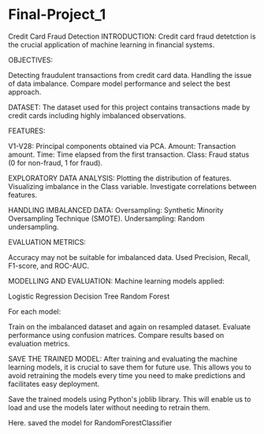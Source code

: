 # Final-Project_1
Credit Card Fraud Detection
INTRODUCTION:
Credit card fraud detetction is the crucial application of machine learning in financial systems.

OBJECTIVES:

Detecting fraudulent transactions from credit card data.
Handling the issue of data imbalance.
Compare model performance and select the best approach.

DATASET:
The dataset used for this project contains transactions made by credit cards including highly imbalanced observations.

FEATURES:

V1-V28: Principal components obtained via PCA.
Amount: Transaction amount.
Time: Time elapsed from the first transaction.
Class: Fraud status (0 for non-fraud, 1 for fraud).

EXPLORATORY DATA ANALYSIS:
Plotting the distribution of features.
Visualizing  imbalance in the Class variable.
Investigate correlations between features.

HANDLING IMBALANCED DATA:
Oversampling: Synthetic Minority Oversampling Technique (SMOTE).
Undersampling: Random undersampling.

EVALUATION METRICS:

Accuracy may not be suitable for imbalanced data. 
Used Precision, Recall, F1-score, and ROC-AUC.

MODELLING AND EVALUATION:
Machine learning models applied:

Logistic Regression
Decision Tree
Random Forest

For each model:

Train on the imbalanced dataset and again on resampled dataset.
Evaluate performance using confusion matrices.
Compare results based on evaluation metrics.

SAVE THE TRAINED MODEL:
After training and evaluating the machine learning models, it is crucial to save them for future use. This allows you to avoid retraining the models every time you need to make predictions and facilitates easy deployment.

Save the trained models using Python's joblib library. This will enable us to load and use the models later without needing to retrain them.

Here. saved the model for RandomForestClassifier
